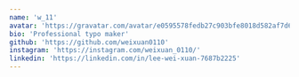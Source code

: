 ```yaml
---
name: 'w_11'
avatar: 'https://gravatar.com/avatar/e0595578fedb27c903bfe8018d582af7d6b90b68a6b1c644d6bed9d68b30c396.webp?size=256'
bio: 'Professional typo maker'
github: 'https://github.com/weixuan0110'
instagram: 'https://instagram.com/weixuan_0110/'
linkedin: 'https://linkedin.com/in/lee-wei-xuan-7687b2225'
---
```

